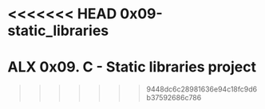 <<<<<<< HEAD
0x09-static_libraries
=======
# ALX 0x09. C - Static libraries project
>>>>>>> 9448dc6c28981636e94c18fc9d6b37592686c786
